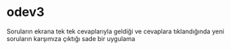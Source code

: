 # odev3

Soruların ekrana tek tek cevaplarıyla geldiği ve cevaplara tıklandığında yeni soruların karşımıza çıktığı sade bir uygulama
